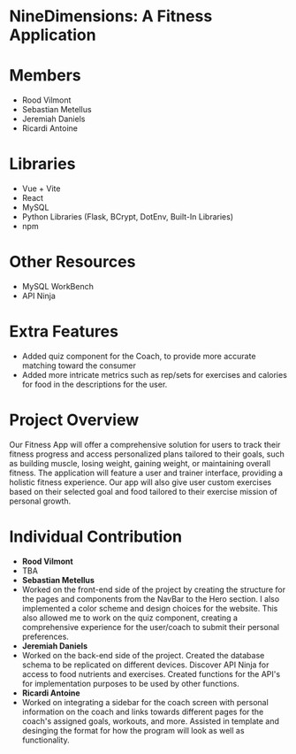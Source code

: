# NineDimensions: A Fitness Application
# Members
- Rood Vilmont
- Sebastian Metellus
- Jeremiah Daniels
- Ricardi Antoine

# Libraries 
- Vue + Vite
- React
- MySQL
- Python Libraries (Flask, BCrypt, DotEnv, Built-In Libraries)
- npm

# Other Resources
- MySQL WorkBench
- API Ninja

# Extra Features
- Added quiz component for the Coach, to provide more accurate matching toward the consumer
- Added more intricate metrics such as rep/sets for exercises and calories for food in the descriptions for the user.

# Project Overview

Our Fitness App will offer a comprehensive solution for users to track their fitness progress and access personalized plans tailored to their goals, such as building muscle, losing weight, gaining weight, or maintaining overall fitness. The application will feature a user and trainer interface, providing a holistic fitness experience. Our app will also give user custom exercises based on their selected goal and food tailored to their exercise mission of personal growth.

# Individual Contribution

- **Rood Vilmont**
- TBA
- **Sebastian Metellus**
- Worked on the front-end side of the project by creating the structure for the pages and components from the NavBar to the Hero section. I also implemented a color scheme and design choices for the website. This also allowed me to work on the quiz component, creating a comprehensive experience for the user/coach to submit their personal preferences.
- **Jeremiah Daniels**
- Worked on the back-end side of the project. Created the database schema to be replicated on different devices. Discover API Ninja for access to food nutrients and exercises. Created functions for the API's for implementation purposes to be used by other functions.
- **Ricardi Antoine**
- Worked on integrating a sidebar for the coach screen with personal information on the coach and links towards different pages for the coach's assigned goals, workouts, and more. Assisted in template and desinging the format for how the program will look as well as functionality. 

